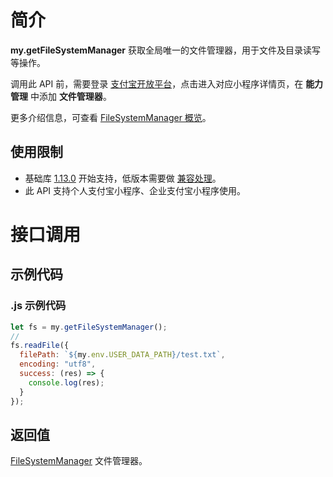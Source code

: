 # 简介

**my.getFileSystemManager** 获取全局唯一的文件管理器，用于文件及目录读写等操作。

调用此 API 前，需要登录 [支付宝开放平台](https://open.alipay.com/develop/manage)，点击进入对应小程序详情页，在 **能力管理** 中添加 **文件管理器**。

更多介绍信息，可查看 [FileSystemManager 概览](https://opendocs.alipay.com/mini/api/0226od)。

## 使用限制

- 基础库 [1.13.0](https://opendocs.alipay.com/mini/framework/lib) 开始支持，低版本需要做 [兼容处理](https://opendocs.alipay.com/mini/framework/compatibility)。
- 此 API 支持个人支付宝小程序、企业支付宝小程序使用。

# 接口调用

## 示例代码

### .js 示例代码
```javascript
let fs = my.getFileSystemManager();
// 
fs.readFile({
  filePath: `${my.env.USER_DATA_PATH}/test.txt`,
  encoding: "utf8",
  success: (res) => {
    console.log(res);
  }
});
```

## 返回值
[FileSystemManager](https://opendocs.alipay.com/mini/api/0226od) 文件管理器。

